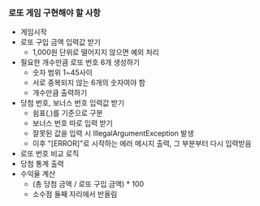 ### 로또 게임 구현해야 할 사항

* 게임시작
* 로또 구입 금액 입력값 받기 
  * 1,000원 단위로 떨어지지 않으면 예외 처리 
* 필요한 개수만큼 로또 번호 6개 생성하기
  * 숫자 범위 1~45사이
  * 서로 중복되지 않는 6개의 숫자여야 함
  * 개수만큼 출력하기
* 당첨 번호, 보너스 번호 입력값 받기 
  * 쉼표(,)를 기준으로 구분 
  * 보너스 번호 따로 입력 받기
  * 잘못된 값을 입력 시 IllegalArgumentException 발생
  * 이후 "[ERROR]"로 시작하는 에러 메시지 출력, 그 부분부터 다시 입력받음
* 로또 번호 비교 로직
* 당첨 통계 출력  
* 수익율 계산
  * (총 당첨 금액 / 로또 구입 금액) * 100
  * 소수점 둘째 자리에서 반올림